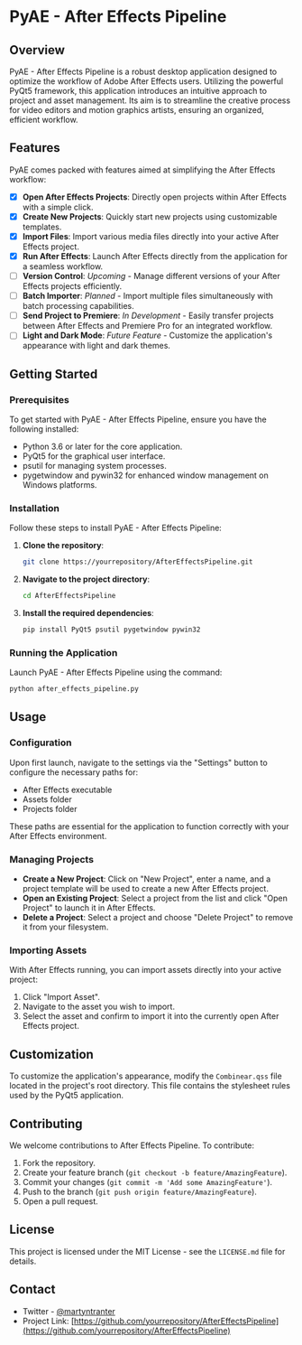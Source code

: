 # PyAE - After Effects Pipeline

## Overview

PyAE - After Effects Pipeline is a robust desktop application designed to optimize the workflow of Adobe After Effects users. Utilizing the powerful PyQt5 framework, this application introduces an intuitive approach to project and asset management. Its aim is to streamline the creative process for video editors and motion graphics artists, ensuring an organized, efficient workflow.

## Features

PyAE comes packed with features aimed at simplifying the After Effects workflow:

- [x] **Open After Effects Projects**: Directly open projects within After Effects with a simple click.
- [x] **Create New Projects**: Quickly start new projects using customizable templates.
- [x] **Import Files**: Import various media files directly into your active After Effects project.
- [x] **Run After Effects**: Launch After Effects directly from the application for a seamless workflow.
- [ ] **Version Control**: *Upcoming* - Manage different versions of your After Effects projects efficiently.
- [ ] **Batch Importer**: *Planned* - Import multiple files simultaneously with batch processing capabilities.
- [ ] **Send Project to Premiere**: *In Development* - Easily transfer projects between After Effects and Premiere Pro for an integrated workflow.
- [ ] **Light and Dark Mode**: *Future Feature* - Customize the application's appearance with light and dark themes.

## Getting Started

### Prerequisites

To get started with PyAE - After Effects Pipeline, ensure you have the following installed:

- Python 3.6 or later for the core application.
- PyQt5 for the graphical user interface.
- psutil for managing system processes.
- pygetwindow and pywin32 for enhanced window management on Windows platforms.

### Installation

Follow these steps to install PyAE - After Effects Pipeline:

1. **Clone the repository**:
    ```bash
    git clone https://yourrepository/AfterEffectsPipeline.git
    ```
    
2. **Navigate to the project directory**:
    ```bash
    cd AfterEffectsPipeline
    ```
    
3. **Install the required dependencies**:
    ```bash
    pip install PyQt5 psutil pygetwindow pywin32
    ```

### Running the Application

Launch PyAE - After Effects Pipeline using the command:
```bash
python after_effects_pipeline.py
```

## Usage

### Configuration

Upon first launch, navigate to the settings via the "Settings" button to configure the necessary paths for:

- After Effects executable
- Assets folder
- Projects folder

These paths are essential for the application to function correctly with your After Effects environment.

### Managing Projects

- **Create a New Project**: Click on "New Project", enter a name, and a project template will be used to create a new After Effects project.
- **Open an Existing Project**: Select a project from the list and click "Open Project" to launch it in After Effects.
- **Delete a Project**: Select a project and choose "Delete Project" to remove it from your filesystem.

### Importing Assets

With After Effects running, you can import assets directly into your active project:

1. Click "Import Asset".
2. Navigate to the asset you wish to import.
3. Select the asset and confirm to import it into the currently open After Effects project.

## Customization

To customize the application's appearance, modify the `Combinear.qss` file located in the project's root directory. This file contains the stylesheet rules used by the PyQt5 application.

## Contributing

We welcome contributions to After Effects Pipeline. To contribute:

1. Fork the repository.
2. Create your feature branch (`git checkout -b feature/AmazingFeature`).
3. Commit your changes (`git commit -m 'Add some AmazingFeature'`).
4. Push to the branch (`git push origin feature/AmazingFeature`).
5. Open a pull request.

## License

This project is licensed under the MIT License - see the `LICENSE.md` file for details.

## Contact

- Twitter - [@martyntranter](https://twitter.com/martyntranter)
- Project Link: [https://github.com/yourrepository/AfterEffectsPipeline](https://github.com/yourrepository/AfterEffectsPipeline)
